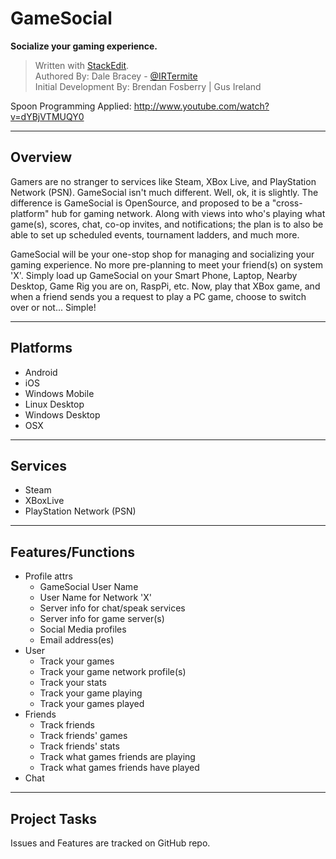 GameSocial
==

**Socialize your gaming experience.**

> Written with [StackEdit](http://benweet.github.io/stackedit/).  
> Authored By: Dale Bracey - [@IRTermite](https://twitter.com/IRTermite)  
> Initial Development By: Brendan Fosberry | Gus Ireland

Spoon Programming Applied: http://www.youtube.com/watch?v=dYBjVTMUQY0

----

## Overview

Gamers are no stranger to services like Steam, XBox Live, and PlayStation Network (PSN).  GameSocial isn't much different.  Well, ok, it is slightly.  The difference is GameSocial is OpenSource, and proposed to be a "cross-platform" hub for gaming network.  Along with views into who's playing what game(s), scores, chat, co-op invites, and notifications; the plan is to also be able to set up scheduled events, tournament ladders, and much more.

GameSocial will be your one-stop shop for managing and socializing your gaming experience.  No more pre-planning to meet your friend(s) on system 'X'.  Simply load up GameSocial on your Smart Phone, Laptop, Nearby Desktop, Game Rig you are on, RaspPi, etc.  Now, play that XBox game, and when a friend sends you a request to play a PC game, choose to switch over or not...  Simple!

----

## Platforms

 - Android
 - iOS
 - Windows Mobile
 - Linux Desktop
 - Windows Desktop
 - OSX

----

## Services

 - Steam
 - XBoxLive
 - PlayStation Network (PSN)

----

## Features/Functions

 - Profile attrs
	- GameSocial User Name
	- User Name for Network 'X'
	- Server info for chat/speak services
	- Server info for game server(s)
	- Social Media profiles
	- Email address(es)
 - User
	- Track your games
	- Track your game network profile(s)
	- Track your stats
	- Track your game playing
	- Track your games played
 - Friends
	- Track friends
	- Track friends' games
	- Track friends' stats
	- Track what games friends are playing
	- Track what games friends have played	
 - Chat

----

## Project Tasks

Issues and Features are tracked on GitHub repo.











